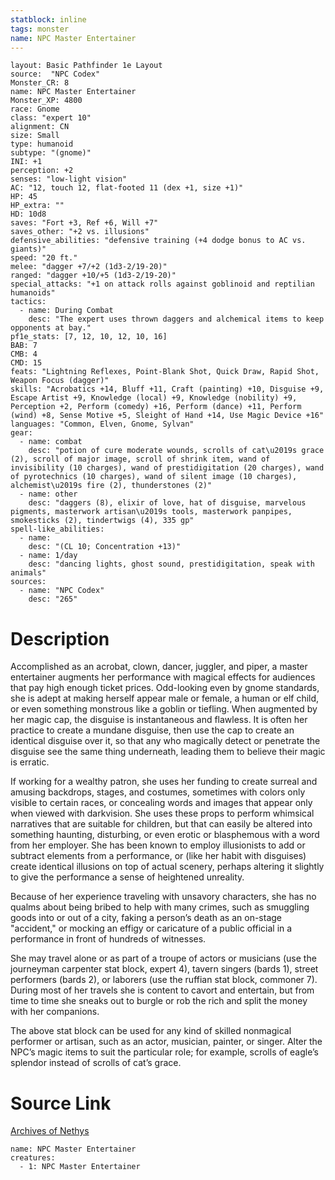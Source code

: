 ```yaml
---
statblock: inline
tags: monster
name: NPC Master Entertainer
---
```

```statblock
layout: Basic Pathfinder 1e Layout
source:  "NPC Codex"
Monster_CR: 8
name: NPC Master Entertainer
Monster_XP: 4800
race: Gnome
class: "expert 10"
alignment: CN
size: Small
type: humanoid
subtype: "(gnome)"
INI: +1
perception: +2
senses: "low-light vision"
AC: "12, touch 12, flat-footed 11 (dex +1, size +1)"
HP: 45
HP_extra: ""
HD: 10d8
saves: "Fort +3, Ref +6, Will +7"
saves_other: "+2 vs. illusions"
defensive_abilities: "defensive training (+4 dodge bonus to AC vs. giants)"
speed: "20 ft."
melee: "dagger +7/+2 (1d3-2/19-20)"
ranged: "dagger +10/+5 (1d3-2/19-20)"
special_attacks: "+1 on attack rolls against goblinoid and reptilian humanoids"
tactics:
  - name: During Combat
    desc: "The expert uses thrown daggers and alchemical items to keep opponents at bay."
pf1e_stats: [7, 12, 10, 12, 10, 16]
BAB: 7
CMB: 4
CMD: 15
feats: "Lightning Reflexes, Point-Blank Shot, Quick Draw, Rapid Shot, Weapon Focus (dagger)"
skills: "Acrobatics +14, Bluff +11, Craft (painting) +10, Disguise +9, Escape Artist +9, Knowledge (local) +9, Knowledge (nobility) +9, Perception +2, Perform (comedy) +16, Perform (dance) +11, Perform (wind) +8, Sense Motive +5, Sleight of Hand +14, Use Magic Device +16"
languages: "Common, Elven, Gnome, Sylvan"
gear:
  - name: combat
    desc: "potion of cure moderate wounds, scrolls of cat\u2019s grace (2), scroll of major image, scroll of shrink item, wand of invisibility (10 charges), wand of prestidigitation (20 charges), wand of pyrotechnics (10 charges), wand of silent image (10 charges), alchemist\u2019s fire (2), thunderstones (2)"
  - name: other
    desc: "daggers (8), elixir of love, hat of disguise, marvelous pigments, masterwork artisan\u2019s tools, masterwork panpipes, smokesticks (2), tindertwigs (4), 335 gp"
spell-like_abilities:
  - name:
    desc: "(CL 10; Concentration +13)"
  - name: 1/day
    desc: "dancing lights, ghost sound, prestidigitation, speak with animals"
sources:
  - name: "NPC Codex"
    desc: "265"
```
# Description
Accomplished as an acrobat, clown, dancer, juggler, and piper, a master entertainer augments her performance with magical effects for audiences that pay high enough ticket prices. Odd-looking even by gnome standards, she is adept at making herself appear male or female, a human or elf child, or even something monstrous like a goblin or tiefling. When augmented by her magic cap, the disguise is instantaneous and flawless. It is often her practice to create a mundane disguise, then use the cap to create an identical disguise over it, so that any who magically detect or penetrate the disguise see the same thing underneath, leading them to believe their magic is erratic.

If working for a wealthy patron, she uses her funding to create surreal and amusing backdrops, stages, and costumes, sometimes with colors only visible to certain races, or concealing words and images that appear only when viewed with darkvision. She uses these props to perform whimsical narratives that are suitable for children, but that can easily be altered into something haunting, disturbing, or even erotic or blasphemous with a word from her employer. She has been known to employ illusionists to add or subtract elements from a performance, or (like her habit with disguises) create identical illusions on top of actual scenery, perhaps altering it slightly to give the performance a sense of heightened unreality.

Because of her experience traveling with unsavory characters, she has no qualms about being bribed to help with many crimes, such as smuggling goods into or out of a city, faking a person’s death as an on-stage "accident," or mocking an effigy or caricature of a public official in a performance in front of hundreds of witnesses.

She may travel alone or as part of a troupe of actors or musicians (use the journeyman carpenter stat block, expert 4), tavern singers (bards 1), street performers (bards 2), or laborers (use the ruffian stat block, commoner 7). During most of her travels she is content to cavort and entertain, but from time to time she sneaks out to burgle or rob the rich and split the money with her companions.

The above stat block can be used for any kind of skilled nonmagical performer or artisan, such as an actor, musician, painter, or singer. Alter the NPC’s magic items to suit the particular role; for example, scrolls of eagle’s splendor instead of scrolls of cat’s grace.
# Source Link
[Archives of Nethys](https://aonprd.com/NPCDisplay.aspx?ItemName=Master%20Entertainer)
```encounter-table
name: NPC Master Entertainer
creatures:
  - 1: NPC Master Entertainer
```
